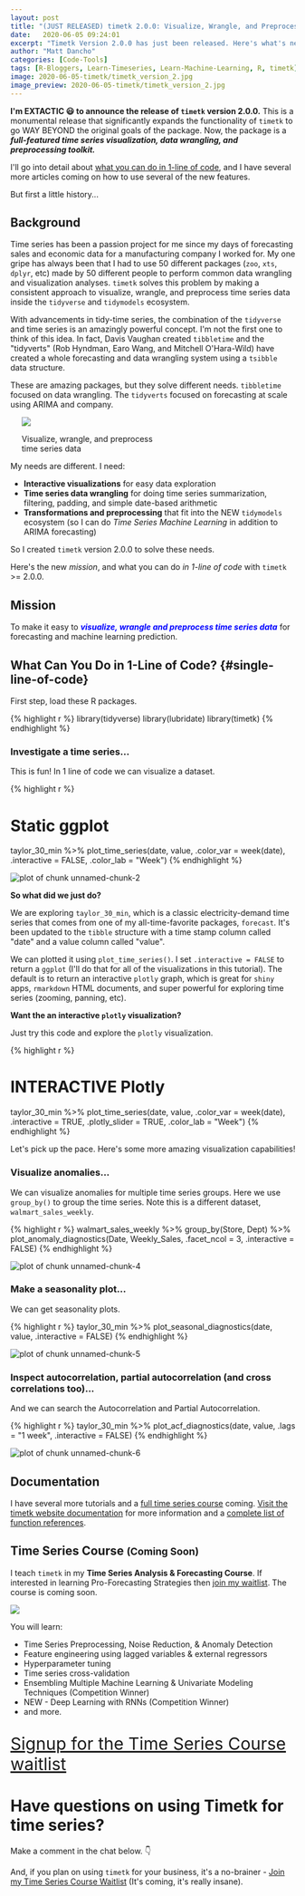 ```yaml
---
layout: post
title: "(JUST RELEASED) timetk 2.0.0: Visualize, Wrangle, and Preprocess Time Series Data"
date:   2020-06-05 09:24:01
excerpt: "Timetk Version 2.0.0 has just been released. Here's what's new for time series data analysis."
author: "Matt Dancho"
categories: [Code-Tools]
tags: [R-Bloggers, Learn-Timeseries, Learn-Machine-Learning, R, timetk]
image: 2020-06-05-timetk/timetk_version_2.jpg
image_preview: 2020-06-05-timetk/timetk_version_2.jpg
---
```





__I'm EXTACTIC 😃 to announce the release of `timetk` version 2.0.0.__ This is a monumental release that significantly expands the functionality of `timetk` to go WAY BEYOND the original goals of the package. Now, the package is a ___full-featured time series visualization, data wrangling, and preprocessing toolkit.___ 

I'll go into detail about [what you can do in 1-line of code](#single-line-of-code), and I have several more articles coming on how to use several of the new features. 

But first a little history...

## Background

Time series has been a passion project for me since my days of forecasting sales and economic data for a manufacturing company I worked for. My one gripe has always been that I had to use 50 different packages (`zoo`, `xts`, `dplyr`, etc) made by 50 different people to perform common data wrangling and visualization analyses. `timetk` solves this problem by making a consistent approach to visualize, wrangle, and preprocess time series data inside the `tidyverse` and `tidymodels` ecosystem. 

With advancements in tidy-time series, the combination of the `tidyverse` and time series is an amazingly powerful concept. I'm not the first one to think of this idea. In fact, Davis Vaughan created `tibbletime` and the "tidyverts" (Rob Hyndman, Earo Wang, and Mitchell O'Hara-Wild) have created a whole forecasting and data wrangling system using a `tsibble` data structure. 

These are amazing packages, but they solve different needs. `tibbletime` focused on data wrangling. The `tidyverts` focused on forecasting at scale using ARIMA and company. 

<div class="pull-right hidden-xs" style="width:50%; margin-left:20px;">
  <a href="#" target="_blank">
  <img class="img-responsive" src="/assets/2020-06-05-timetk/timetk_version_2.jpg"> 
  </a>
  <p class="date text-center">Visualize, wrangle, and preprocess time series data</p>
</div>

My needs are different. I need:

- __Interactive visualizations__ for easy data exploration
- __Time series data wrangling__ for doing time series summarization, filtering, padding, and simple date-based arithmetic
- __Transformations and preprocessing__ that fit into the NEW `tidymodels` ecosystem (so I can do _Time Series Machine Learning_ in addition to ARIMA forecasting)

So I created `timetk` version 2.0.0 to solve these needs. 


Here's the new _mission_, and what you can do _in 1-line of code_ with `timetk` >= 2.0.0. 

## Mission

To make it easy to <span style="color:blue;">___visualize, wrangle and preprocess time series data___</span> for forecasting and machine learning prediction. 

## What Can You Do in 1-Line of Code? {#single-line-of-code}

First step, load these R packages.


{% highlight r %}
library(tidyverse)
library(lubridate)
library(timetk)
{% endhighlight %}

### Investigate a time series...

This is fun! In 1 line of code we can visualize a dataset. 


{% highlight r %}
# Static ggplot
taylor_30_min %>%
    plot_time_series(date, value, .color_var = week(date),
                     .interactive = FALSE, .color_lab = "Week")
{% endhighlight %}

![plot of chunk unnamed-chunk-2](/figure/source/2020-06-05-timetk-vesion-2-announcement/unnamed-chunk-2-1.png)

__So what did we just do?__

We are exploring `taylor_30_min`, which is a classic electricity-demand time series that comes from one of my all-time-favorite packages, `forecast`. It's been updated to the `tibble` structure with a time stamp column called "date" and a value column called "value". 

We can plotted it using `plot_time_series()`. I set `.interactive = FALSE` to return a `ggplot` (I'll do that for all of the visualizations in this tutorial). The default is to return an interactive `plotly` graph, which is great for `shiny` apps, `rmarkdown` HTML documents, and super powerful for exploring time series (zooming, panning, etc). 

__Want the an interactive `plotly` visualization?__ 

Just try this code and explore the `plotly` visualization.


{% highlight r %}
# INTERACTIVE Plotly
taylor_30_min %>%
    plot_time_series(date, value, .color_var = week(date),
                     .interactive = TRUE, .plotly_slider = TRUE, .color_lab = "Week")
{% endhighlight %}

Let's pick up the pace. Here's some more amazing visualization capabilities!

### Visualize anomalies...

We can visualize anomalies for multiple time series groups. Here we use `group_by()` to group the time series. Note this is a different dataset, `walmart_sales_weekly`.


{% highlight r %}
walmart_sales_weekly %>%
    group_by(Store, Dept) %>%
    plot_anomaly_diagnostics(Date, Weekly_Sales, 
                             .facet_ncol = 3, .interactive = FALSE)
{% endhighlight %}

![plot of chunk unnamed-chunk-4](/figure/source/2020-06-05-timetk-vesion-2-announcement/unnamed-chunk-4-1.png)

### Make a seasonality plot...

We can get seasonality plots. 


{% highlight r %}
taylor_30_min %>%
    plot_seasonal_diagnostics(date, value, .interactive = FALSE)
{% endhighlight %}

![plot of chunk unnamed-chunk-5](/figure/source/2020-06-05-timetk-vesion-2-announcement/unnamed-chunk-5-1.png)

### Inspect autocorrelation, partial autocorrelation (and cross correlations too)...

And we can search the Autocorrelation and Partial Autocorrelation. 


{% highlight r %}
taylor_30_min %>%
    plot_acf_diagnostics(date, value, .lags = "1 week", .interactive = FALSE)
{% endhighlight %}

![plot of chunk unnamed-chunk-6](/figure/source/2020-06-05-timetk-vesion-2-announcement/unnamed-chunk-6-1.png)




## Documentation

I have several more tutorials and a [full time series course](https://mailchi.mp/business-science/time-series-forecasting-course-coming-soon) coming. [Visit the timetk website documentation](https://business-science.github.io/timetk/) for more information and a [complete list of function references](https://business-science.github.io/timetk/reference/index.html). 


## Time Series Course <small>(Coming Soon)</small>

I teach `timetk` in my __Time Series Analysis & Forecasting Course__. If interested in learning Pro-Forecasting Strategies then [join my waitlist](https://mailchi.mp/business-science/time-series-forecasting-course-coming-soon). The course is coming soon. 

<div class="" style="width:100%; ">
  <a href="#" target="_blank">
  <img class="img-responsive" src="/assets/2020-06-05-timetk/time_series_course.jpg"> 
  </a>
</div>

You will learn:

- Time Series Preprocessing, Noise Reduction, & Anomaly Detection
- Feature engineering using lagged variables & external regressors
- Hyperparameter tuning
- Time series cross-validation
- Ensembling Multiple Machine Learning & Univariate Modeling Techniques (Competition Winner)
- NEW - Deep Learning with RNNs (Competition Winner)
- and more.

<p class="text-center" style="font-size:30px;">
<a href="https://mailchi.mp/business-science/time-series-forecasting-course-coming-soon">Signup for the Time Series Course waitlist</a>
</p>


# Have questions on using Timetk for time series?

Make a comment in the chat below. 👇

And, if you plan on using `timetk` for your business, it's a no-brainer - [Join my Time Series Course Waitlist](https://mailchi.mp/business-science/webinars) (It's coming, it's really insane). 
